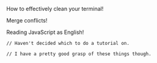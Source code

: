 How to effectively clean your terminal!

Merge conflicts!

Reading JavaScript as English!

`// Haven't decided which to do a tutorial on.` 

`// I have a pretty good grasp of these things though.`
